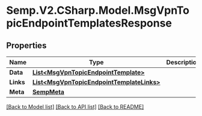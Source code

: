 # Semp.V2.CSharp.Model.MsgVpnTopicEndpointTemplatesResponse
## Properties

Name | Type | Description | Notes
------------ | ------------- | ------------- | -------------
**Data** | [**List&lt;MsgVpnTopicEndpointTemplate&gt;**](MsgVpnTopicEndpointTemplate.md) |  | [optional] 
**Links** | [**List&lt;MsgVpnTopicEndpointTemplateLinks&gt;**](MsgVpnTopicEndpointTemplateLinks.md) |  | [optional] 
**Meta** | [**SempMeta**](SempMeta.md) |  | 

[[Back to Model list]](../README.md#documentation-for-models) [[Back to API list]](../README.md#documentation-for-api-endpoints) [[Back to README]](../README.md)

